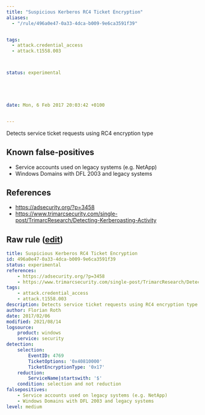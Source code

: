 ```yaml
---
title: "Suspicious Kerberos RC4 Ticket Encryption"
aliases:
  - "/rule/496a0e47-0a33-4dca-b009-9e6ca3591f39"


tags:
  - attack.credential_access
  - attack.t1558.003



status: experimental





date: Mon, 6 Feb 2017 20:03:42 +0100


---
```


Detects service ticket requests using RC4 encryption type

<!--more-->


## Known false-positives

* Service accounts used on legacy systems (e.g. NetApp)
* Windows Domains with DFL 2003 and legacy systems



## References

* https://adsecurity.org/?p=3458
* https://www.trimarcsecurity.com/single-post/TrimarcResearch/Detecting-Kerberoasting-Activity


## Raw rule ([edit](https://github.com/SigmaHQ/sigma/edit/master/rules/windows/builtin/security/win_susp_rc4_kerberos.yml))
```yaml
title: Suspicious Kerberos RC4 Ticket Encryption
id: 496a0e47-0a33-4dca-b009-9e6ca3591f39
status: experimental
references:
    - https://adsecurity.org/?p=3458
    - https://www.trimarcsecurity.com/single-post/TrimarcResearch/Detecting-Kerberoasting-Activity
tags:
    - attack.credential_access
    - attack.t1558.003
description: Detects service ticket requests using RC4 encryption type
author: Florian Roth
date: 2017/02/06
modified: 2021/08/14
logsource:
    product: windows
    service: security
detection:
    selection:
        EventID: 4769
        TicketOptions: '0x40810000'
        TicketEncryptionType: '0x17'
    reduction:
        ServiceName|startswith: '$'
    condition: selection and not reduction
falsepositives:
    - Service accounts used on legacy systems (e.g. NetApp)
    - Windows Domains with DFL 2003 and legacy systems
level: medium

```
